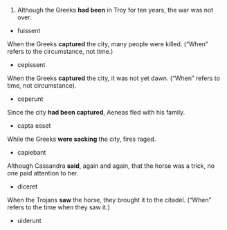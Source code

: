 1. Although the Greeks **had been** in Troy for ten years, the war was not over.
- fuissent

When the Greeks **captured** the city, many people were killed. (“When” refers to the circumstance, not time.)
- cepissent

When the Greeks **captured** the city, it was not yet dawn. (“When” refers to time, not circumstance).
- ceperunt

Since the city **had been captured**, Aeneas fled with his family.
- capta esset

While the Greeks **were sacking** the city, fires raged.
- capiebant

Although Cassandra **said**, again and again, that the horse was a trick, no one paid attention to her.
- diceret

When the Trojans **saw** the horse, they brought it to the citadel. (“When” refers to the time when they saw it.)
- uiderunt
